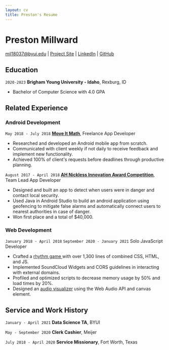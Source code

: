 ```yaml
---
layout: cv
title: Preston's Resume
---
```

# Preston Millward

<div id="webaddress">
<a href="mil18037@byui.edu">mil18037@byui.edu</a>
| <a href="https://display-of-my-projects.glitch.me/">Project Site</a>
| <a href="https://www.linkedin.com/in/preston-millward/">LinkedIn</a>
| <a href="https://github.com/millieTime">GitHub</a>
</div>

<!-- https://www.monique.tech/the-art-of-markdown -->

## Education

`2020-2023`
__Brigham Young University - Idaho__, Rexburg, ID

- Bachelor of Computer Science with 4.0 GPA

## Related Experience

### Android Development


`May 2018 - July 2018`
__<a href="https://moveitmaththesource.com/">Move It Math</a>__, Freelance App Developer

- Researched and developed an Android mobile app from scratch.
- Communicated with client weekly if not daily to receive feedback and implement new functionality.
- Achieved 100% of client's requests before deadlines through productive planning.


`August 2017 - April 2018`
__<a href="https://ahninnovationaward.com/Documents/2018_AH_Nickless_Innovation_Award_winners.pdf">AH Nickless Innovation Award Competition</a>__, Team Lead App Developer

- Designed and built an app to detect when users were in danger and contact local security.
- Used Java in Android Studio to build an android application using geofencing to mitigate false alarms and automatically connect users to nearest authorities in case of danger.
- Won first place and a total of $40,000.

### Web Development

`January 2018 - April 2018`
`September 2020 - January 2021`
Solo JavaScript Developer

- Crafted a <a href="https://display-of-my-projects.glitch.me/SuperHex.html">rhythm game </a>with over 1,300 lines of combined CSS, HTML, and JS.
- Implemented SoundCloud Widgets and CORS guidelines in interacting with external domains.
- Profiled and optimized scripts to decrease memory usage by 50% and load times by 20%.
- Designed an <a href="https://display-of-my-projects.glitch.me/SuperHex.html">audio visualizer</a> using the Web Audio API and canvas element.

## Service and Work History

`January - April 2021`
__Data Science TA__, BYUI


`May - September 2020`
__Clerk Cashier__, Meijer


`July 2018 - April 2020`
__Service Missionary__, Fort Worth, Texas



<!-- ### Footer

Last updated: May 2013 -->